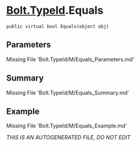 # [Bolt.TypeId](Types/Bolt.TypeId.md).Equals
`public virtual bool Equals(object obj)`
## Parameters
Missing File 'Bolt.TypeId/M/Equals_Parameters.md'
## Summary
Missing File 'Bolt.TypeId/M/Equals_Summary.md'
## Example
Missing File 'Bolt.TypeId/M/Equals_Example.md'

*THIS IS AN AUTOGENERATED FILE, DO NOT EDIT*
